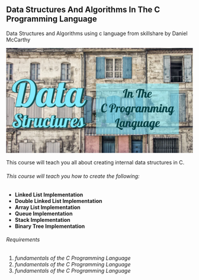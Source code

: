 ## Data Structures And Algorithms In The C Programming Language

Data Structures and Algorithms using c language from skillshare by Daniel McCarthy

![Thumbnail](/assets/thumbnail.png "Thumbnail")

This course will teach you all about creating internal data structures in C.

###### This course will teach you how to create the following:

* **Linked List Implementation**
* **Double Linked List Implementation**
* **Array List Implementation**
* **Queue Implementation**
* **Stack Implementation**
* **Binary Tree Implementation**

###### Requirements

1. *fundamentals of the C Programming Language*
2. *fundamentals of the C Programming Language*
3. *fundamentals of the C Programming Language*